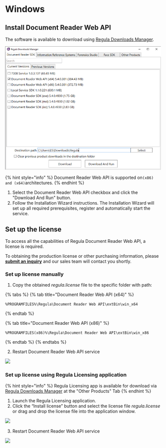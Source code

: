# Windows

## Install Document Reader Web API

The software is available to download using [Regula Downloads Manager](https://support.regulaforensics.com/hc/en-us/articles/115004219343-Regula-Downloads-Manager).

![](../../.gitbook/assets/web-api-5.5.png)

{% hint style="info" %}
Document Reader Web API is supported on`(x86) and (x64)`architectures.
{% endhint %}

1. Select the Document Reader Web API checkbox and click the "Download And Run" button.
2. Follow the Installation Wizard instructions. The Installation Wizard will set up all required prerequisites, register and automatically start the service.

## Set up the license

To access all the capabilities of Regula Document Reader Web API, a license is required.

To obtaining the production license or other purchasing information, please [**submit an inquiry**](https://pipedrivewebforms.com/form/49108714c4cf48cd1001d1b8742b84621841159) and our sales team will contact you shortly.

### Set up license manually

1. Copy the obtained _regula.license_ file to the specific folder with path:

{% tabs %}
{% tab title="Document Reader Web API \(x64\)" %}
```text
%PROGRAMFILES%\Regula\Document Reader Web API\extBin\win_x64
```
{% endtab %}

{% tab title="Document Reader Web API \(x86\)" %}
```text
%PROGRAMFILES(x86)%\Regula\Document Reader Web API\extBin\win_x86
```
{% endtab %}
{% endtabs %}

2. Restart Document Reader Web API service

![](https://img.regulaforensics.com/Web/restart.png)

### Set up license **using Regula Licensing application**

{% hint style="info" %}
Regula Licensing app is available for download via [Regula Downloads Manager](https://support.regulaforensics.com/hc/en-us/articles/115004219343-Regula-Downloads-Manager) at the "Other Products" Tab
{% endhint %}

1. Launch the Regula Licensing application.
2. Click the “Install license” button and select the license file _regula.license_ or drag and drop the license file into the application window.

![](https://img.regulaforensics.com/Web/button.png)

3. Restart Document Reader Web API service

![](https://img.regulaforensics.com/Web/restart.png)

